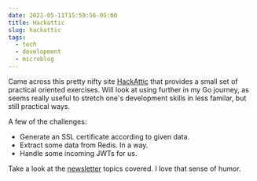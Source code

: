 ```yaml
---
date: 2021-05-11T15:59:56-05:00
title: Hackattic
slug: hackattic
tags:
  - tech
  - development
  - microblog
---
```


Came across this pretty nifty site [HackAttic](https://bit.ly/33AL4j8) that provides a small set of practical oriented exercises.
Will look at using further in my Go journey, as seems really useful to stretch one's development skills in less familar, but still practical ways.

A few of the challenges:

- Generate an SSL certificate according to given data.
- Extract some data from Redis. In a way.
- Handle some incoming JWTs for us.

Take a look at the [newsletter](https://bit.ly/3uGYuWz) topics covered.
I love that sense of humor.

